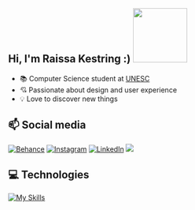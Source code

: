 ##  Hi, I'm  Raissa Kestring :) <img src="https://media0.giphy.com/media/v1.Y2lkPTc5MGI3NjExM2VqNGRicnRhYmd5eG5scjd1Nzd6YXZyYjJvdHdsdjBmb2pzNTA2eSZlcD12MV9pbnRlcm5hbF9naWZfYnlfaWQmY3Q9cw/kfn3MaVFHXZuzCVcUq/giphy.gif" height="110" width="110" />

- :books: Computer Science student at [UNESC](https://www.unesc.net)
- :cupid: Passionate about design and user experience
- :bulb: Love to discover new things

## 📫 Social media

[![Behance](https://img.shields.io/badge/Behance-1769FF?style=for-the-badge&logo=behance&logoColor=white)](https://www.behance.net/raissakestring)
[![Instagram](https://img.shields.io/badge/Instagram-E4405F?style=for-the-badge&logo=instagram&logoColor=white)](https://www.instagram.com/raissakestring)
[![LinkedIn](https://img.shields.io/badge/LinkedIn-0077B5?style=for-the-badge&logo=linkedin&logoColor=white)](https://www.linkedin.com/in/raissa-kestring-salvaro/)
<a href="mailto:raissakestring23@gmail.com"><img src="https://img.shields.io/badge/-Gmail-%23333?style=for-the-badge&logo=gmail&logoColor=white" target="_blank"></a> 


## 💻 Technologies
[![My Skills](https://skillicons.dev/icons?i=java,js,c,php,postgresql,html,css,git,illustrator,figma,autocad)](https://skillicons.dev)
